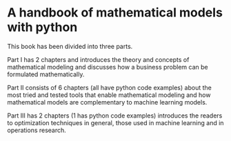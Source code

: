 # A handbook of mathematical models with python


This book has been divided into three parts. 

Part I has 2 chapters and introduces the theory and concepts of mathematical modeling and discusses how a business problem can be formulated mathematically. 

Part II consists of 6 chapters (all have python code examples) about the most tried and tested tools that enable mathematical modeling and how mathematical models are complementary to machine learning models. 

Part III has 2 chapters (1 has python code examples) introduces the readers to optimization techniques in general, those used in machine learning and in operations research. 

